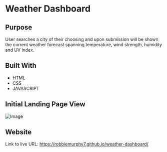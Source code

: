 # Weather Dashboard

## Purpose
User searches a city of their choosing and upon submission will be shown the current weather forecast spanning temperature, wind strength, humidity and UV index.

## Built With
* HTML
* CSS
* JAVASCRIPT

## Initial Landing Page View
![Image](./Develop/)

## Website
Link to live URL: https://robbiemurphy7.github.io/weather-dashboard/